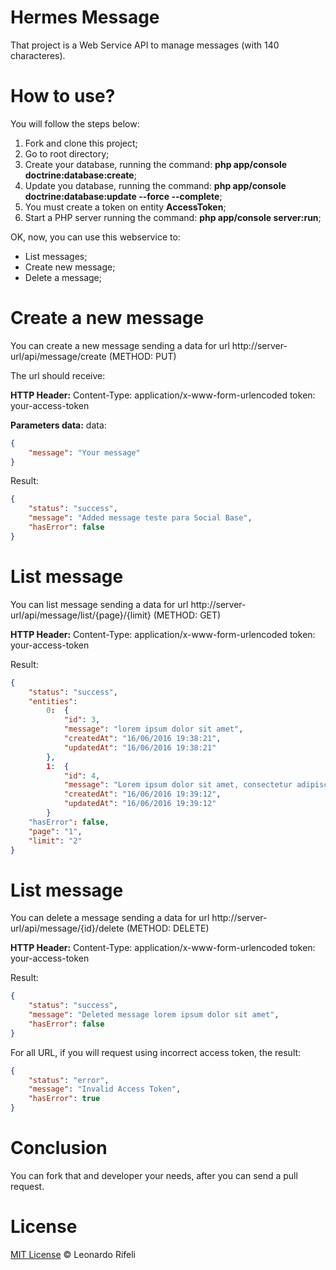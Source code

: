 Hermes Message
=====================

That project is a Web Service API to manage messages (with 140 characteres).

How to use?
=====================

You will follow the steps below:

1. Fork and clone this project;
2. Go to root directory;
2. Create your database, running the command: **php app/console doctrine:database:create**;
3. Update you database, running the command: **php app/console doctrine:database:update --force --complete**;
4. You must create a token on entity **AccessToken**;
5. Start a PHP server running the command: **php app/console server:run**;

OK, now, you can use this webservice to:

- List messages;
- Create new message;
- Delete a message;

Create a new message
=====================

You can create a new message sending a data for url http://server-url/api/message/create (METHOD: PUT)

The url should receive:

**HTTP Header:**
Content-Type: application/x-www-form-urlencoded
token: your-access-token

**Parameters data:**
data: 
```json
{
	"message": "Your message"
}
```

Result:
```json
{
	"status": "success",
	"message": "Added message teste para Social Base",
	"hasError": false
}
```

List message
=====================

You can list message sending a data for url http://server-url/api/message/list/{page}/{limit} (METHOD: GET)

**HTTP Header:**
Content-Type: application/x-www-form-urlencoded
token: your-access-token

Result:
```json
{
	"status": "success",
	"entities":
		0:  {
			"id": 3,
			"message": "lorem ipsum dolor sit amet",
			"createdAt": "16/06/2016 19:38:21",
			"updatedAt": "16/06/2016 19:38:21"
		},
		1:  {
			"id": 4,
			"message": "Lorem ipsum dolor sit amet, consectetur adipiscing elit.",
			"createdAt": "16/06/2016 19:39:12",
			"updatedAt": "16/06/2016 19:39:12"
		}
	"hasError": false,
	"page": "1",
	"limit": "2"
}
```

List message
=====================

You can delete a message sending a data for url http://server-url/api/message/{id}/delete (METHOD: DELETE)

**HTTP Header:**
Content-Type: application/x-www-form-urlencoded
token: your-access-token

Result:
```json
{
	"status": "success",
	"message": "Deleted message lorem ipsum dolor sit amet",
	"hasError": false
}
```

For all URL, if you will request using incorrect access token, the result:
```json
{
	"status": "error",
	"message": "Invalid Access Token",
	"hasError": true
}
```

Conclusion
========================

You can fork that and developer your needs, after you can send a pull request.

License
========================

[MIT License](http://leonardorifeli.mit-license.org/) © Leonardo Rifeli
